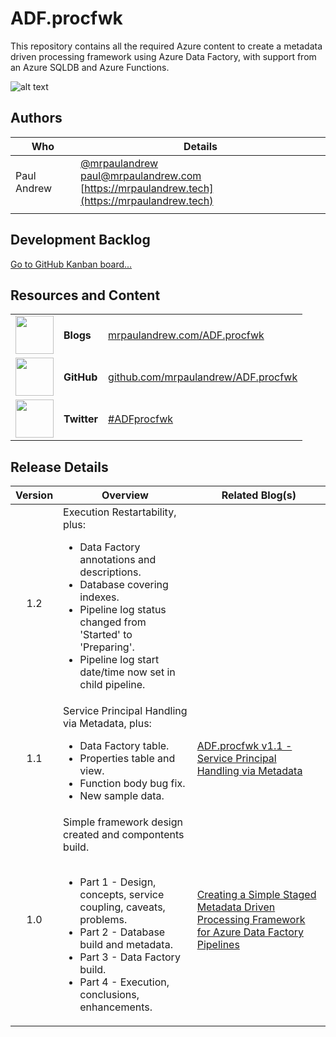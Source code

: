 # ADF.procfwk

This repository contains all the required Azure content to create a metadata driven processing framework using Azure Data Factory, with support from an Azure SQLDB and Azure Functions.
 
![alt text](https://mrpaulandrew.files.wordpress.com/2020/03/adfprocfwk-icon.png "ADF.procfwk Icon")

 ## Authors

 | Who | Details |
|------------|-------------|
|Paul Andrew |[@mrpaulandrew](https://twitter.com/mrpaulandrew)<br/>[paul@mrpaulandrew.com](mailto:paul@mrpaulandrew.com)<br/>[https://mrpaulandrew.tech](https://mrpaulandrew.tech)|
| | |

## Development Backlog
[Go to GitHub Kanban board...](https://github.com/mrpaulandrew/ADF.procfwk/projects/1)

## Resources and Content

<table>
<tbody>
<tr>
<td><img class="aligncenter wp-image-1972" src="https://mrpaulandrew.files.wordpress.com/2020/03/azure-square-logo.png?w=150" alt="" width="61" height="61" /></td>
<td><strong>Blogs</strong></td>
<td><a href="https://mrpaulandrew.com/category/azure/data-factory/adf-procfwk/" target="_blank" rel="noopener">mrpaulandrew.com/ADF.procfwk</a></td>
</tr>
<tr>
<td><img class="aligncenter wp-image-819" src="https://mrpaulandrew.files.wordpress.com/2018/11/github-icon.png?w=150" alt="" width="61" height="61" /></td>
<td><strong>GitHub</strong></td>
<td><a href="https://github.com/mrpaulandrew/ADF.procfwk" target="_blank" rel="noopener">github.com/mrpaulandrew/ADF.procfwk</a></td>
</tr>
<tr>
<td><img class="aligncenter wp-image-1971" src="https://mrpaulandrew.files.wordpress.com/2020/03/twitterlogo.png?w=150" alt="" width="61" height="61" /></td>
<td><strong>Twitter</strong></td>
<td><a href="https://twitter.com/search?q=%23ADFprocfwk&amp;src=hashtag_click" target="_blank" rel="noopener">#ADFprocfwk</a></td>
</tr>
</tbody>
</table>

## Release Details

| Version | Overview | Related Blog(s) |
|:----:|--------------|--------|
| 1.2 |Execution Restartability, plus: <ul><li>Data Factory annotations and descriptions.</li><li>Database covering indexes.</li><li>Pipeline log status changed from 'Started' to 'Preparing'.</li><li>Pipeline log start date/time now set in child pipeline.</li></ul> |  |
| 1.1 |Service Principal Handling via Metadata, plus: <ul><li>Data Factory table.</li><li>Properties table and view.</li><li>Function body bug fix.</li><li>New sample data.</li></ul> |[ADF.procfwk v1.1 - Service Principal Handling via Metadata](https://mrpaulandrew.com/2020/03/17/adf-procfwk-v1-1-service-principal-handling-via-metadata/) |
| 1.0 |Simple framework design created and compontents build.<br/><br/><ul><li>Part 1 - Design, concepts, service coupling, caveats, problems.</li><li>Part 2 - Database build and metadata.</li><li>Part 3 - Data Factory build.</li><li>Part 4 - Execution, conclusions, enhancements.</li></ul>|[Creating a Simple Staged Metadata Driven Processing Framework for Azure Data Factory Pipelines](https://mrpaulandrew.com/2020/02/25/creating-a-simple-staged-metadata-driven-processing-framework-for-azure-data-factory-pipelines-part-1-of-4/) |